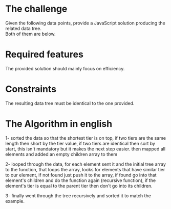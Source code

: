 # The challenge </br>
Given the following data points, provide a JavaScript solution producing the related data tree.</br>
Both of them are below.</br>


# Required features</br>
The provided solution should mainly focus on efficiency.</br>

# Constraints</br>
The resulting data tree must be identical to the one provided.</br>


# The Algorithm in english</br>

1- sorted the data so that the shortest tier is on top, if two tiers are the same length then short by the tier value, if two tiers are identical then sort by start, this isn't mandatory but it makes the next step easier. then mapped all elements and added an empty children array to them</br>

2- looped through the data, for each element sent it and the initial tree array to the function, that loops the array, looks for elements that have similar tier to our element, if not found just push it to the array, if found go into that element's children and do the function again (recursive function), if the element's tier is equal to the parent tier then don't go into its children.</br>

3- finally went through the tree recursively and sorted it to match the example.</br>


